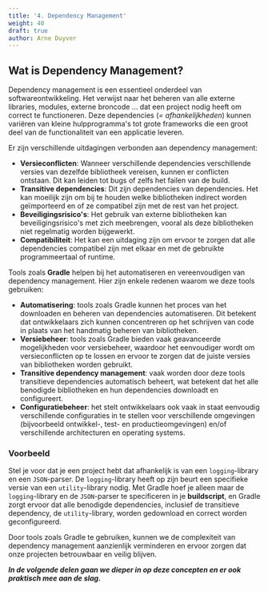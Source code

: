 ```yaml
---
title: '4. Dependency Management'
weight: 40
draft: true
author: Arne Duyver
---
```


## Wat is Dependency Management?

Dependency management is een essentieel onderdeel van softwareontwikkeling. Het verwijst naar het beheren van alle externe libraries, modules, externe broncode ... dat een project nodig heeft om correct te functioneren. Deze dependencies (_= afhankelijkheden_) kunnen variëren van kleine hulpprogramma's tot grote frameworks die een groot deel van de functionaliteit van een applicatie leveren.

Er zijn verschillende uitdagingen verbonden aan dependency management:
- **Versieconflicten**: Wanneer verschillende dependencies verschillende versies van dezelfde bibliotheek vereisen, kunnen er conflicten ontstaan. Dit kan leiden tot bugs of zelfs het failen van de build.
- **Transitive dependencies**: Dit zijn dependencies van dependencies. Het kan moeilijk zijn om bij te houden welke bibliotheken indirect worden geïmporteerd en of ze compatibel zijn met de rest van het project.
- **Beveiligingsrisico's**: Het gebruik van externe bibliotheken kan beveiligingsrisico's met zich meebrengen, vooral als deze bibliotheken niet regelmatig worden bijgewerkt.
- **Compatibiliteit**: Het kan een uitdaging zijn om ervoor te zorgen dat alle dependencies compatibel zijn met elkaar en met de gebruikte programmeertaal of runtime.

Tools zoals **Gradle** helpen bij het automatiseren en vereenvoudigen van dependency management. Hier zijn enkele redenen waarom we deze tools gebruiken:
- **Automatisering**: tools zoals Gradle kunnen het proces van het downloaden en beheren van dependencies automatiseren. Dit betekent dat ontwikkelaars zich kunnen concentreren op het schrijven van code in plaats van het handmatig beheren van bibliotheken.
- **Versiebeheer**: tools zoals Gradle bieden vaak geavanceerde mogelijkheden voor versiebeheer, waardoor het eenvoudiger wordt om versieconflicten op te lossen en ervoor te zorgen dat de juiste versies van bibliotheken worden gebruikt.
- **Transitive dependency management**: vaak worden door deze tools transitieve dependencies automatisch beheert, wat betekent dat het alle benodigde bibliotheken en hun dependencies downloadt en configureert.
- **Configuratiebeheer**: het stelt ontwikkelaars ook vaak in staat eenvoudig verschillende configuraties in te stellen voor verschillende omgevingen (bijvoorbeeld ontwikkel-, test- en productieomgevingen) en/of verschillende architecturen en operating systems.

### Voorbeeld
Stel je voor dat je een project hebt dat afhankelijk is van een `logging`-library en een `JSON`-parser. De `logging`-library heeft op zijn beurt een specifieke versie van een `utility`-library nodig. Met Gradle hoef je alleen maar de `logging`-library en de `JSON`-parser te specificeren in je **buildscript**, en Gradle zorgt ervoor dat alle benodigde dependencies, inclusief de transitieve dependency, de `utility`-library, worden gedownload en correct worden geconfigureerd.

Door tools zoals Gradle te gebruiken, kunnen we de complexiteit van dependency management aanzienlijk verminderen en ervoor zorgen dat onze projecten betrouwbaar en veilig blijven.

_**In de volgende delen gaan we dieper in op deze concepten en er ook praktisch mee aan de slag.**_
